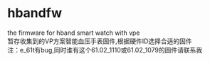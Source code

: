 # hbandfw
the firmware for hband smart watch with vpe <br>
暂存收集到的VP方案智能血压手表固件,根据硬件ID选择合适的固件 <br>
注：e_61t有bug,同时谁有这个61.02_1110或61.02_1079的固件请联系我 <br>
